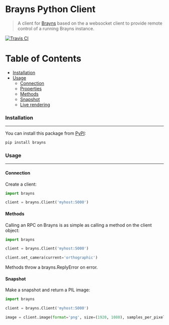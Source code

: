 # Brayns Python Client

> A client for [Brayns](../README.md) based on the a websocket client to provide remote control of a running Brayns instance.

[![Travis CI](https://img.shields.io/travis/BlueBrain/Brayns/master.svg?style=flat-square)](https://travis-ci.org/BlueBrain/Brayns)


# Table of Contents

* [Installation](#installation)
* [Usage](#usage)
    * [Connection](#connection)
    * [Properties](#properties)
    * [Methods](#methods)
    * [Snapshot](#snapshot)
    * [Live rendering](#live)


### Installation
----------------
You can install this package from [PyPI](https://pypi.org/):
```bash
pip install brayns
```

### Usage
---------

#### Connection
Create a client:
```py
import brayns

client = brayns.Client('myhost:5000')
```

#### Methods
Calling an RPC on Brayns is as simple as calling a method on the client object:
```py
import brayns

client = brayns.Client('myhost:5000')

client.set_camera(current='orthographic')
```

Methods throw a brayns.ReplyError on error.

#### Snapshot
Make a snapshot and return a PIL image:
```py
import brayns

client = brayns.Client('myhost:5000')

image = client.image(format='png', size=(1920, 1080), samples_per_pixel=64)
```
